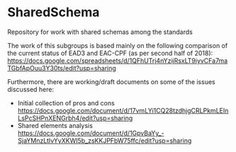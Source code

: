 # SharedSchema
Repository for work with shared schemas among the standards

The work of this subgroups is based mainly on the following comparison of the current status of EAD3 and EAC-CPF (as per second half of 2018):
https://docs.google.com/spreadsheets/d/1QFhUTrj4nYzijRsxLT9iyvCFa7maTGbfApOuu3Y30ts/edit?usp=sharing

Furthermore, there are working/draft documents on some of the issues discussed here:
* Initial collection of pros and cons https://docs.google.com/document/d/17vmLYi1CQ28tzdhjgCRLPkmLEInLsPcSHPnXENGrbh4/edit?usp=sharing
* Shared elements analysis https://docs.google.com/document/d/1GpvBaYy_-SjaYMnzLtIvYyXKWI5b_zsKKJPFbW75ffc/edit?usp=sharing


